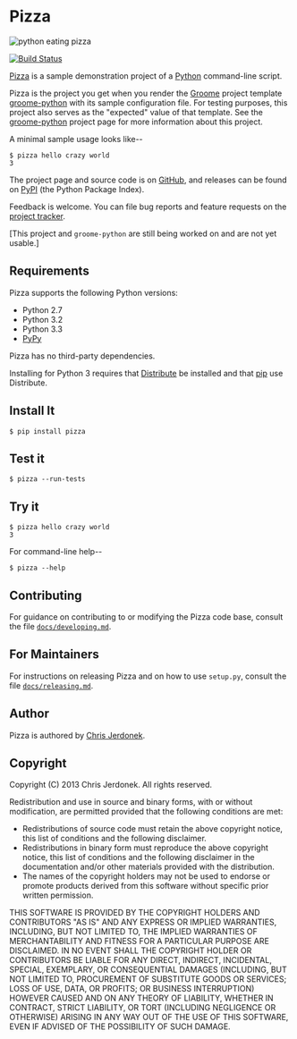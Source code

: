 Pizza
=====

<!-- All Markdown comments are in the form of HTML comments to simplify
converting Markdown to reST.  We strip comments of this form prior to
passing the file to pandoc because pandoc preserves HTML and PyPI
rejects reST long descriptions containing HTML. -->

<!-- We leave the leading brackets empty here.  Otherwise, unwanted caption
text shows up in the reST version converted by pandoc.  This image is served
from GitHub pages because that's what GitHub prefers. -->
![](http://cjerdonek.github.com/groome/images/python-pizza.jpeg "python eating pizza")

<!-- Travis CI recommends the following for build-status images in Markdown:
http://about.travis-ci.org/docs/user/status-images/ -->
[![Build Status](https://travis-ci.org/cjerdonek/groome-python-expected.png)](https://travis-ci.org/cjerdonek/groome-python-expected)

[Pizza](https://github.com/cjerdonek/groome-python-expected) is a sample
demonstration project of a [Python](http://www.python.org) command-line script.

Pizza is the project you get when you render the
[Groome](http://cjerdonek.github.com/groome) project template
[groome-python](https://github.com/cjerdonek/groome-python) with its
sample configuration file.  For testing purposes, this project also serves
as the "expected" value of that template.  See the
[groome-python](https://github.com/cjerdonek/groome-python) project page
for more information about this project.

A minimal sample usage looks like--

    $ pizza hello crazy world
    3

The project page and source code is on
[GitHub](https://github.com/cjerdonek/groome-python-expected), and releases
can be found on [PyPI](http://pypi.python.org/pypi/Pizza)
(the Python Package Index).

Feedback is welcome.  You can file bug reports and feature requests on the
[project tracker](https://github.com/cjerdonek/groome-python-expected/issues).

[This project and `groome-python` are still being worked on and are not
yet usable.]


Requirements
------------

Pizza supports the following Python versions:

* Python 2.7
* Python 3.2
* Python 3.3
* [PyPy](http://pypy.org/)

Pizza has no third-party dependencies.

Installing for Python 3 requires that
[Distribute](http://packages.python.org/distribute/) be installed and that
[pip](http://www.pip-installer.org/) use Distribute.


Install It
----------

    $ pip install pizza


Test it
-------

    $ pizza --run-tests


Try it
------

    $ pizza hello crazy world
    3

For command-line help--

    $ pizza --help


Contributing
------------

For guidance on contributing to or modifying the Pizza code base, consult the
file [`docs/developing.md`](docs/developing.md).


For Maintainers
---------------

For instructions on releasing Pizza and on how to use `setup.py`, consult
the file [`docs/releasing.md`](docs/releasing.md).


Author
------

Pizza is authored by [Chris Jerdonek](https://github.com/cjerdonek).


Copyright
---------

Copyright (C) 2013 Chris Jerdonek.  All rights reserved.

Redistribution and use in source and binary forms, with or without
modification, are permitted provided that the following conditions are met:

* Redistributions of source code must retain the above copyright notice,
  this list of conditions and the following disclaimer.
* Redistributions in binary form must reproduce the above copyright notice,
  this list of conditions and the following disclaimer in the documentation
  and/or other materials provided with the distribution.
* The names of the copyright holders may not be used to endorse or promote
  products derived from this software without specific prior written
  permission.

THIS SOFTWARE IS PROVIDED BY THE COPYRIGHT HOLDERS AND CONTRIBUTORS "AS IS"
AND ANY EXPRESS OR IMPLIED WARRANTIES, INCLUDING, BUT NOT LIMITED TO, THE
IMPLIED WARRANTIES OF MERCHANTABILITY AND FITNESS FOR A PARTICULAR PURPOSE
ARE DISCLAIMED. IN NO EVENT SHALL THE COPYRIGHT HOLDER OR CONTRIBUTORS BE
LIABLE FOR ANY DIRECT, INDIRECT, INCIDENTAL, SPECIAL, EXEMPLARY, OR
CONSEQUENTIAL DAMAGES (INCLUDING, BUT NOT LIMITED TO, PROCUREMENT OF
SUBSTITUTE GOODS OR SERVICES; LOSS OF USE, DATA, OR PROFITS; OR BUSINESS
INTERRUPTION) HOWEVER CAUSED AND ON ANY THEORY OF LIABILITY, WHETHER IN
CONTRACT, STRICT LIABILITY, OR TORT (INCLUDING NEGLIGENCE OR OTHERWISE)
ARISING IN ANY WAY OUT OF THE USE OF THIS SOFTWARE, EVEN IF ADVISED OF THE
POSSIBILITY OF SUCH DAMAGE.
